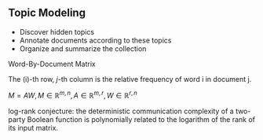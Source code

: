 

## Topic Modeling

- Discover hidden topics
- Annotate documents according to these topics
- Organize and summarize the collection

Word-By-Document Matrix

The \(i\)-th row, $j$-th column is the relative frequency of word i in document j.


$M = A W,  M \in \mathbb{R}^{m, n}, A \in \mathbb{R}^{m, r}, W \in \mathbb{R}^{r, n}$



log-rank conjecture: the deterministic communication complexity of a two-party Boolean function is polynomially related to the logarithm of the rank of its input matrix.


